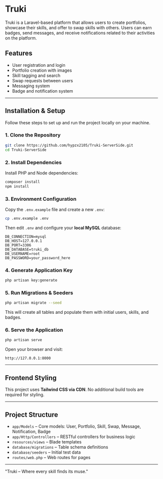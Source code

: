 # Truki


Truki is a Laravel-based platform that allows users to create portfolios, showcase their skills, and offer to swap skills with others. Users can earn badges, send messages, and receive notifications related to their activities on the platform.

## Features

- User registration and login
- Portfolio creation with images
- Skill tagging and search
- Swap requests between users
- Messaging system
- Badge and notification system


---

## Installation & Setup

Follow these steps to set up and run the project locally on your machine.

### 1. Clone the Repository

```bash
git clone https://github.com/hypzx2105/Truki-ServerSide.git
cd Truki-ServerSide
```

### 2. Install Dependencies

Install PHP and Node dependencies:

```bash
composer install
npm install
```

### 3. Environment Configuration

Copy the `.env.example` file and create a new `.env`:

```bash
cp .env.example .env
```

Then edit `.env` and configure your **local MySQL** database:

```
DB_CONNECTION=mysql
DB_HOST=127.0.0.1
DB_PORT=3306
DB_DATABASE=truki_db
DB_USERNAME=root
DB_PASSWORD=your_password_here
```

### 4. Generate Application Key

```bash
php artisan key:generate
```

### 5. Run Migrations & Seeders

```bash
php artisan migrate --seed
```

This will create all tables and populate them with initial users, skills, and badges.

### 6. Serve the Application

```bash
php artisan serve
```

Open your browser and visit:

```
http://127.0.0.1:8000
```

---

## Frontend Styling

This project uses **Tailwind CSS via CDN**. No additional build tools are required for styling.

---


## Project Structure

- `app/Models` – Core models: User, Portfolio, Skill, Swap, Message, Notification, Badge
- `app/Http/Controllers` – RESTful controllers for business logic
- `resources/views` – Blade templates
- `database/migrations` – Table schema definitions
- `database/seeders` – Initial test data
- `routes/web.php` – Web routes for pages

---


"Truki – Where every skill finds its muse."
